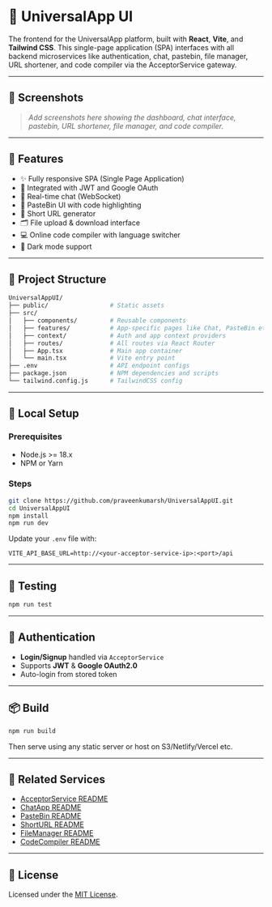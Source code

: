 # 🎨 UniversalApp UI

The frontend for the UniversalApp platform, built with **React**, **Vite**, and **Tailwind CSS**. This single-page application (SPA) interfaces with all backend microservices like authentication, chat, pastebin, file manager, URL shortener, and code compiler via the AcceptorService gateway.

---

## 📸 Screenshots

> _Add screenshots here showing the dashboard, chat interface, pastebin, URL shortener, file manager, and code compiler._

---

## 🚀 Features

- ✨ Fully responsive SPA (Single Page Application)
- 🔐 Integrated with JWT and Google OAuth
- 💬 Real-time chat (WebSocket)
- 📄 PasteBin UI with code highlighting
- 🔗 Short URL generator
- 🗂️ File upload & download interface
- 💻 Online code compiler with language switcher
- 🌙 Dark mode support

---

## 📁 Project Structure

```bash
UniversalAppUI/
├── public/                 # Static assets
├── src/
│   ├── components/         # Reusable components
│   ├── features/           # App-specific pages like Chat, PasteBin etc.
│   ├── context/            # Auth and app context providers
│   ├── routes/             # All routes via React Router
│   ├── App.tsx             # Main app container
│   └── main.tsx            # Vite entry point
├── .env                    # API endpoint configs
├── package.json            # NPM dependencies and scripts
└── tailwind.config.js      # TailwindCSS config
```

---

## 🧪 Local Setup

### Prerequisites

- Node.js >= 18.x
- NPM or Yarn

### Steps

```bash
git clone https://github.com/praveenkumarsh/UniversalAppUI.git
cd UniversalAppUI
npm install
npm run dev
```

Update your `.env` file with:

```env
VITE_API_BASE_URL=http://<your-acceptor-service-ip>:<port>/api
```

---

## 🧪 Testing

```bash
npm run test
```

---

## 🔐 Authentication

- **Login/Signup** handled via `AcceptorService`
- Supports **JWT** & **Google OAuth2.0**
- Auto-login from stored token

---

## 📦 Build

```bash
npm run build
```

Then serve using any static server or host on S3/Netlify/Vercel etc.

---

## 🧩 Related Services

- [AcceptorService README](../AcceptorService/README.md)
- [ChatApp README](../ChatApp/README.md)
- [PasteBin README](../PasteBin/README.md)
- [ShortURL README](../ShortURL/README.md)
- [FileManager README](../FileManager/README.md)
- [CodeCompiler README](../CodeCompiler/README.md)

---

## 📜 License

Licensed under the [MIT License](../LICENSE).